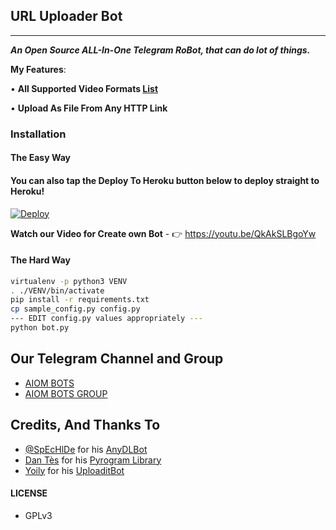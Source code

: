 ## URL Uploader Bot
---

***An Open Source ALL-In-One Telegram RoBot, that can do lot of things.***

**My Features**:

• ****All Supported Video Formats [List](https://rg3.github.io/youtube-dl/supportedsites.html)****

• ****Upload As File From Any HTTP Link****

### Installation

#### The Easy Way

#### You can also tap the Deploy To Heroku button below to deploy straight to Heroku!

[![Deploy](https://www.herokucdn.com/deploy/button.svg)](https://heroku.com/deploy?template=https://github.com/TGExplore/TG-URL-Uploader/tree/master)

**Watch our Video for Create own Bot** - 👉 https://youtu.be/QkAkSLBgoYw

#### The Hard Way

```sh
virtualenv -p python3 VENV
. ./VENV/bin/activate
pip install -r requirements.txt
cp sample_config.py config.py
--- EDIT config.py values appropriately ---
python bot.py
```
## Our Telegram Channel and Group

* [AIOM BOTS](https://telegram.dog/AIOM_BOTS)
* [AIOM BOTS GROUP](https://telegram.dog/AIOM_BOTS_GROUP)

## Credits, And Thanks To

* [@SpEcHlDe](https://telegram.dog/ThankTelegram) for his [AnyDLBot](https://telegram.dog/AnyDLBot)
* [Dan Tès](https://telegram.dog/haskell) for his [Pyrogram Library](https://github.com/pyrogram/pyrogram)
* [Yoily](https://telegram.dog/YoilyL) for his [UploaditBot](https://telegram.dog/UploaditBot)

#### LICENSE
- GPLv3
